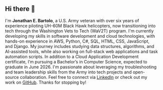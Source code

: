## Hi there 👋

I'm **Jonathan E. Bartolo**, a U.S. Army veteran with over six years of experience piloting UH-60M Black Hawk helicopters, now transitioning into tech through the Washington Vets to Tech (WaV2T) program. I'm currently developing my skills in software development and cloud technologies, with hands-on experience in AWS, Python, C#, SQL, HTML, CSS, JavaScript, and Django. My journey includes studying data structures, algorithms, and AI-assisted tools, while also working on full-stack web applications and task automation scripts. In addition to a Cloud Application Development certificate, I’m pursuing a Bachelor’s in Computer Science, expected to graduate in June 2026. I'm passionate about leveraging my troubleshooting and team leadership skills from the Army into tech projects and open-source collaboration. Feel free to connect via [LinkedIn](https://www.linkedin.com/in/jonathan-bartolo/) or check out my work on [GitHub](https://github.com/BartoloJ). Thanks for stopping by!
